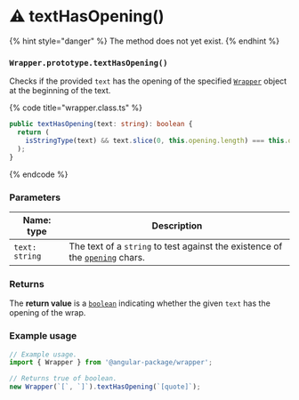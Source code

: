 # ⚠  textHasOpening()

{% hint style="danger" %}
The method does not yet exist.&#x20;
{% endhint %}

### `Wrapper.prototype.textHasOpening()`

Checks if the provided `text` has the opening of the specified [`Wrapper`](broken-reference) object at the beginning of the text.

{% code title="wrapper.class.ts" %}
```typescript
public textHasOpening(text: string): boolean {
  return (
    isStringType(text) && text.slice(0, this.opening.length) === this.opening
  );
}
```
{% endcode %}

### Parameters

| Name: type     | Description                                                                                                                           |
| -------------- | ------------------------------------------------------------------------------------------------------------------------------------- |
| `text: string` | The text of a `string` to test against the existence of the [`opening`](../../wrap/instance-accessors/#wrap.prototype.opening) chars. |

### Returns

The **return value** is a [`boolean`](https://developer.mozilla.org/en-US/docs/Web/JavaScript/Reference/Global\_Objects/Boolean) indicating whether the given `text` has the opening of the wrap.

### Example usage

```typescript
// Example usage.
import { Wrapper } from '@angular-package/wrapper';

// Returns true of boolean.
new Wrapper(`[`, `]`).textHasOpening(`[quote]`);
```
